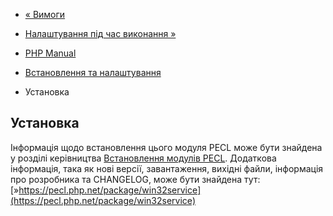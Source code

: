 - [« Вимоги](win32service.requirements.md)
- [Налаштування під час виконання »](win32service.configuration.md)

- [PHP Manual](index.md)
- [Встановлення та налаштування](win32service.setup.md)
- Установка

## Установка

Інформація щодо встановлення цього модуля PECL може бути знайдена у розділі
керівництва [Встановлення модулів PECL](install.pecl.md). Додаткова
інформація, така як нові версії, завантаження, вихідні файли,
інформація про розробника та CHANGELOG, може бути знайдена тут:
[»https://pecl.php.net/package/win32service](https://pecl.php.net/package/win32service)
